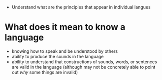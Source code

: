 - Understand what are the principles that appear in individual langues
# What does it mean to know a language
- knowing how to speak and be understood by others
- ability to produce the sounds in the language
- ability to understand that constructions of sounds, words, or sentences are valid in the language (although may not be concretely able to point out *why* some things are invalid)
